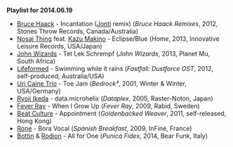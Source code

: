 **Playlist for 2014.06.19**

* [Bruce Haack](http://musicbrainz.org/artist/f9b7f120-3c0d-4ada-bc14-95ad2550e9cf) - Incantation ([Jonti](http://musicbrainz.org/artist/8f290d01-05fa-417f-8517-41dacbf46c2c) remix) (_Bruce Haack Remixes_, 2012, Stones Throw Records, Canada/Australia)
* [Nosaj Thing](http://musicbrainz.org/artist/b476bc5e-19ca-4e5a-82c8-1a068d601a7d) feat. [Kazu Makino](http://musicbrainz.org/artist/de61fcb0-a665-413d-b4eb-c8e123f5fb5b) - Eclipse/Blue (_Home_, 2013, Innovative Leisure Records, USA/Japan)
* [John Wizards](http://musicbrainz.org/artist/9ead0b84-3e7b-40f5-bcb7-ca658e782801) - Tet Lek Schrempf (_John Wizards_, 2013, Planet Mu, South Africa)
* [Lifeformed](http://musicbrainz.org/artist/644b80c2-2163-48f6-9d18-8e59f3cc082a) - Swimming while it rains (_Fastfall: Dustforce OST_, 2012, self-produced, Australia/USA)
* [Uri Caine Trio](https://musicbrainz.org/artist/75f0db0e-12c5-4c86-be14-5b87008a7967) - Toe Jam (_Bedrock³_, 2001, Winter & Winter, USA/Germany)
* [Ryoji Ikeda](http://musicbrainz.org/artist/bba24968-a575-4b38-8c38-06f7ab6de8c8) - data.microhelix (_Dataplex_, 2005, Raster-Noton, Japan)
* [Fever Ray](http://musicbrainz.org/artist/f7df5df4-4dfa-459d-972b-1ba051c15ddc) - When I Grow Up (_Fever Ray_, 2009, Rabid, Sweden)
* [Beat Culture](http://musicbrainz.org/artist/a14f9dc1-4184-4219-9dde-544a831408df) - Appointment (_Goldenbacked Weaver_, 2011, self-released, Hong Kong)
* [Rone](http://musicbrainz.org/artist/5fb94de9-6534-48e8-acd7-ee81f8604432) - Bora Vocal (_Spanish Breakfast_, 2009, InFiné, France)
* [Bottin](http://musicbrainz.org/artist/f587dda0-e306-42e4-af07-11e0509a3d1b) & [Rodion](http://musicbrainz.org/artist/eac3f7f7-f9ec-4d73-be65-2a850359a012) - All for One (_Punica Fides_, 2014, Bear Funk, Italy)
